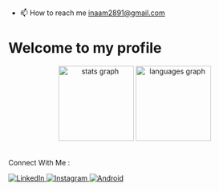 - 📫 How to reach me inaam2891@gmail.com

<!DOCTYPE html>
<html>
<head>
    <h1>Welcome to my profile</h1>
</head>
<body>



<div align="center">
    <img src="https://github-readme-stats.vercel.app/api?username=inaam2891&hide_title=false&hide_rank=false&show_icons=true&include_all_commits=true&count_private=true&disable_animations=false&theme=dracula&locale=en&hide_border=false"
         height="150" alt="stats graph">
    <img src="https://github-readme-stats.vercel.app/api/top-langs?username=inaam2891&locale=en&hide_title=false&layout=compact&card_width=320&langs_count=5&theme=dracula&hide_border=false"
         height="150" alt="languages graph">
</div>

<table>
    <!-- ... your table rows with badges ... -->
</table>

<p>Connect With Me :</p>

<a href="https://www.linkedin.com/in/inam-mohammad-005526235/" rel="nofollow">
    <img src="https://img.shields.io/badge/linkedin-0077B5.svg?style=for-the-badge&amp;logo=linkedin&amp;logoColor=white" alt="LinkedIn">
</a>

<a href="https://instagram.com/inaam2891" rel="nofollow">
    <img src="https://img.shields.io/badge/instagram-E4405F.svg?style=for-the-badge&amp;logo=instagram&amp;logoColor=white" alt="Instagram">
</a>

<!-- ... more social icons ... -->

<a target="_blank" rel="noopener noreferrer" href="https://camo.githubusercontent.com/317da70ee1e1a9856fe645723ee1e5c54a2eee0189b037ad64159035c911f55b/68747470733a2f2f696d672e736869656c64732e696f2f62616467652f416e64726f69642d3344444338343f7374796c653d666f722d7468652d6261646765266c6f676f3d616e64726f6964266c6f676f436f6c6f723d7768697465266c6162656c436f6c6f723d313031303130">
    <img src="https://camo.githubusercontent.com/317da70ee1e1a9856fe645723ee1e5c54a2eee0189b037ad64159035c911f55b/68747470733a2f2f696d672e736869656c64732e696f2f62616467652f416e64726f69642d3344444338343f7374796c653d666f722d7468652d6261646765266c6f676f3d616e64726f6964266c6f676f436f6c6f723d7768697465266c6162656c436f6c6f723d313031303130" alt="Android" />
</a>

<!-- ... more badges ... -->

</body>
</html>




